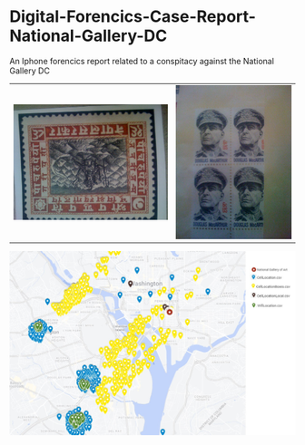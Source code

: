 # Digital-Forencics-Case-Report-National-Gallery-DC


An Iphone forencics report related to a conspitacy against the National Gallery DC

| | |
| --- | --- |
| ![Photos9](/Resources/Images/43393-IMG_0050.JPG) | ![Photos13](/Resources/Images/43401-IMG_0054.JPG) |

![City View](/Resources/Maps/2.png)